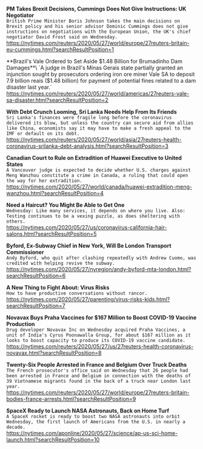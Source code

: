 **PM Takes Brexit Decisions, Cummings Does Not Give Instructions: UK Negotiator**\
`British Prime Minister Boris Johnson takes the main decisions on Brexit policy and his senior advisor Dominic Cummings does not give instructions on negotiations with the European Union, the UK's chief negotiator David Frost said on Wednesday. `\
https://nytimes.com/reuters/2020/05/27/world/europe/27reuters-britain-eu-cummings.html?searchResultPosition=1

**Brazil's Vale Ordered to Set Aside $1.48 Billion for Brumadinho Dam Damages**\
`A judge in Brazil's Minas Gerais state partially granted an injunction sought by prosecutors ordering iron ore miner Vale SA to deposit 7.9 billion reais ($1.48 billion) for payment of potential fines related to a dam disaster last year.`\
https://nytimes.com/reuters/2020/05/27/world/americas/27reuters-vale-sa-disaster.html?searchResultPosition=2

**With Debt Crunch Looming, Sri Lanka Needs Help From Its Friends**\
`Sri Lanka's finances were fragile long before the coronavirus delivered its blow, but unless the country can secure aid from allies like China, economists say it may have to make a fresh appeal to the IMF or default on its debt.`\
https://nytimes.com/reuters/2020/05/27/world/asia/27reuters-health-coronavirus-srilanka-debt-analysis.html?searchResultPosition=3

**Canadian Court to Rule on Extradition of Huawei Executive to United States**\
`A Vancouver judge is expected to decide whether U.S. charges against Meng Wanzhou constitute a crime in Canada, a ruling that could open the way for her extradition.`\
https://nytimes.com/2020/05/27/world/canada/huawei-extradition-meng-wanzhou.html?searchResultPosition=4

**Need a Haircut? You Might Be Able to Get One**\
`Wednesday: Like many services, it depends on where you live. Also: Testing continues to be a vexing puzzle, as does sheltering with others.`\
https://nytimes.com/2020/05/27/us/coronavirus-california-hair-salons.html?searchResultPosition=5

**Byford, Ex-Subway Chief in New York, Will Be London Transport Commissioner**\
`Andy Byford, who quit after clashing repeatedly with Andrew Cuomo, was credited with helping revive the subway.`\
https://nytimes.com/2020/05/27/nyregion/andy-byford-mta-london.html?searchResultPosition=6

**A New Thing to Fight About: Virus Risks**\
`How to have productive conversations without rancor.`\
https://nytimes.com/2020/05/27/parenting/virus-risks-kids.html?searchResultPosition=7

**Novavax Buys Praha Vaccines for $167 Million to Boost COVID-19 Vaccine Production**\
`Drug developer Novavax Inc on Wednesday acquired Praha Vaccines, a unit of India's Cyrus Poonawalla Group, for about $167 million as it looks to boost capacity to produce its COVID-19 vaccine candidate.`\
https://nytimes.com/reuters/2020/05/27/us/27reuters-health-coronavirus-novavax.html?searchResultPosition=8

**Twenty-Six People Arrested in France and Belgium Over Truck Deaths**\
`The French prosecutor's office said on Wednesday that 26 people had been arrested in France and Belgium in connection with the deaths of 39 Vietnamese migrants found in the back of a truck near London last year.`\
https://nytimes.com/reuters/2020/05/27/world/europe/27reuters-britain-bodies-france-arrests.html?searchResultPosition=9

**SpaceX Ready to Launch NASA Astronauts, Back on Home Turf**\
`A SpaceX rocket is ready to boost two NASA astronauts into orbit Wednesday, the first launch of Americans from the U.S. in nearly a decade.`\
https://nytimes.com/aponline/2020/05/27/science/ap-us-sci-home-launch.html?searchResultPosition=10

